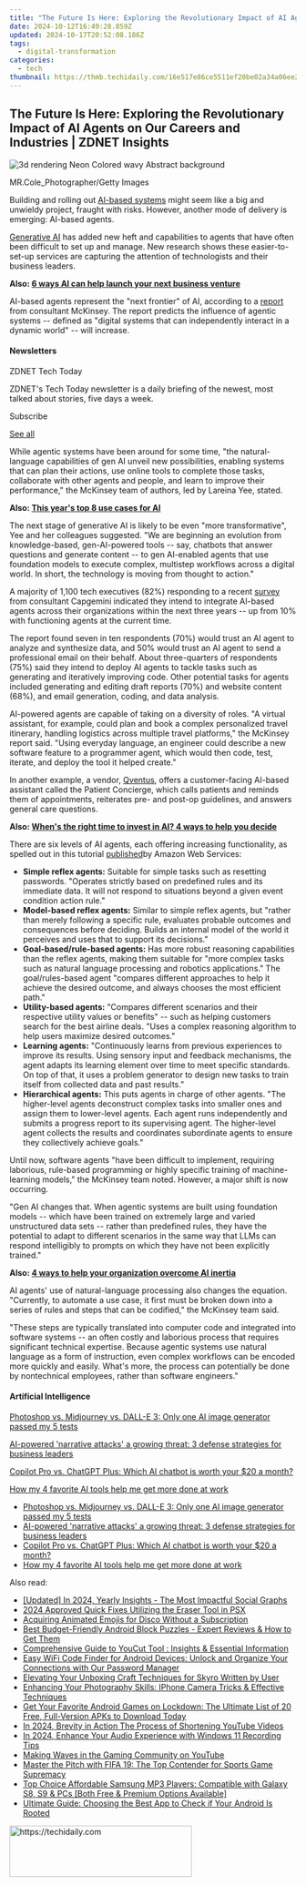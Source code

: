 ```yaml
---
title: "The Future Is Here: Exploring the Revolutionary Impact of AI Agents on Our Careers and Industries | ZDNET Insights"
date: 2024-10-12T16:49:28.859Z
updated: 2024-10-17T20:52:08.186Z
tags:
  - digital-transformation
categories:
  - tech
thumbnail: https://thmb.techidaily.com/16e517e86ce5511ef20be02a34a06ee211f62f0d8653c2cec4d55484854e4b69.jpg
---
```


## The Future Is Here: Exploring the Revolutionary Impact of AI Agents on Our Careers and Industries | ZDNET Insights

![3d rendering Neon Colored wavy Abstract background](https://www.zdnet.com/a/img/resize/f1c8fb94de293d0b7445fac9ff0384f16cf0c7f0/2024/08/07/0a86ed7a-1c76-4187-8d52-3ea08e19589b/gettyimages-1332177666.jpg?auto=webp&width=1280)

MR.Cole\_Photographer/Getty Images

Building and rolling out [AI-based systems](https://www.zdnet.com/article/what-is-ai-heres-everything-you-need-to-know-about-artificial-intelligence/) might seem like a big and unwieldy project, fraught with risks. However, another mode of delivery is emerging: AI-based agents. 

[Generative AI](https://www.zdnet.com/article/what-is-generative-ai-and-why-is-it-so-popular-heres-everything-you-need-to-know/) has added new heft and capabilities to agents that have often been difficult to set up and manage. New research shows these easier-to-set-up services are capturing the attention of technologists and their business leaders.

**Also: [6 ways AI can help launch your next business venture](https://www.zdnet.com/article/6-ways-ai-can-help-launch-your-next-business-venture/)**

AI-based agents represent the "next frontier" of AI, according to a [report](https://www.mckinsey.com/capabilities/mckinsey-digital/our-insights/why-agents-are-the-next-frontier-of-generative-ai) from consultant McKinsey. The report predicts the influence of agentic systems -- defined as "digital systems that can independently interact in a dynamic world" -- will increase.

#### Newsletters

ZDNET Tech Today

ZDNET's Tech Today newsletter is a daily briefing of the newest, most talked about stories, five days a week.

 Subscribe

[See all](https://www.zdnet.com/newsletters/)

While agentic systems have been around for some time, "the natural-language capabilities of gen AI unveil new possibilities, enabling systems that can plan their actions, use online tools to complete those tasks, collaborate with other agents and people, and learn to improve their performance," the McKinsey team of authors, led by Lareina Yee, stated. 

**Also: [This year's top 8 use cases for AI](https://www.zdnet.com/article/this-years-top-8-use-cases-for-ai-and-what-tech-professionals-need-to-support-them/)**

The next stage of generative AI is likely to be even "more transformative", Yee and her colleagues suggested. "We are beginning an evolution from knowledge-based, gen-AI-powered tools -- say, chatbots that answer questions and generate content -- to gen AI-enabled agents that use foundation models to execute complex, multistep workflows across a digital world. In short, the technology is moving from thought to action."

A majority of 1,100 tech executives (82%) responding to a recent [survey](https://www.capgemini.com/insights/research-library/generative-ai-in-organizations-2024/) from consultant Capgemini indicated they intend to integrate AI-based agents across their organizations within the next three years -- up from 10% with functioning agents at the current time. 

The report found seven in ten respondents (70%) would trust an AI agent to analyze and synthesize data, and 50% would trust an AI agent to send a professional email on their behalf. About three-quarters of respondents (75%) said they intend to deploy AI agents to tackle tasks such as generating and iteratively improving code. Other potential tasks for agents included generating and editing draft reports (70%) and website content (68%), and email generation, coding, and data analysis. 

AI-powered agents are capable of taking on a diversity of roles. "A virtual assistant, for example, could plan and book a complex personalized travel itinerary, handling logistics across multiple travel platforms," the McKinsey report said. "Using everyday language, an engineer could describe a new software feature to a programmer agent, which would then code, test, iterate, and deploy the tool it helped create."

In another example, a vendor, [Qventus](https://qventus.com/), offers a customer-facing AI-based assistant called the Patient Concierge, which calls patients and reminds them of appointments, reiterates pre- and post-op guidelines, and answers general care questions.

**Also: [When's the right time to invest in AI? 4 ways to help you decide](https://www.zdnet.com/article/whens-the-right-time-to-invest-in-ai-4-ways-to-help-you-decide/)**

There are six levels of AI agents, each offering increasing functionality, as spelled out in this tutorial [published](https://buy.geni.us/Proxy.ashx?TSID=368250&GR%5FURL=https%3A%2F%2Faws.amazon.com%2Fwhat-is%2Fai-agents%2F%3Ftag%3Dzd-buy-button-20%26ascsubtag%3D%5F%5FCOM%5FCLICK%5FID%5F%5F%7C2567adbc-e144-45b6-8e44-e24599fed82f%7Cdtp&dtb=1)by Amazon Web Services: 

* **Simple reflex agents:** Suitable for simple tasks such as resetting passwords. "Operates strictly based on predefined rules and its immediate data. It will not respond to situations beyond a given event condition action rule."
* **Model-based reflex agents:** Similar to simple reflex agents, but "rather than merely following a specific rule, evaluates probable outcomes and consequences before deciding. Builds an internal model of the world it perceives and uses that to support its decisions."
* **Goal-based/rule-based agents:** Has more robust reasoning capabilities than the reflex agents, making them suitable for "more complex tasks such as natural language processing and robotics applications." The goal/rules-based agent "compares different approaches to help it achieve the desired outcome, and always chooses the most efficient path."
* **Utility-based agents:** "Compares different scenarios and their respective utility values or benefits" -- such as helping customers search for the best airline deals. "Uses a complex reasoning algorithm to help users maximize desired outcomes."
* **Learning agents:** "Continuously learns from previous experiences to improve its results. Using sensory input and feedback mechanisms, the agent adapts its learning element over time to meet specific standards. On top of that, it uses a problem generator to design new tasks to train itself from collected data and past results."
* **Hierarchical agents:** This puts agents in charge of other agents. "The higher-level agents deconstruct complex tasks into smaller ones and assign them to lower-level agents. Each agent runs independently and submits a progress report to its supervising agent. The higher-level agent collects the results and coordinates subordinate agents to ensure they collectively achieve goals."

Until now, software agents "have been difficult to implement, requiring laborious, rule-based programming or highly specific training of machine-learning models," the McKinsey team noted. However, a major shift is now occurring.

"Gen AI changes that. When agentic systems are built using foundation models -- which have been trained on extremely large and varied unstructured data sets -- rather than predefined rules, they have the potential to adapt to different scenarios in the same way that LLMs can respond intelligibly to prompts on which they have not been explicitly trained."

**Also: [4 ways to help your organization overcome AI inertia](https://www.zdnet.com/article/4-ways-to-help-your-organization-overcome-ai-inertia/)**

AI agents' use of natural-language processing also changes the equation. "Currently, to automate a use case, it first must be broken down into a series of rules and steps that can be codified," the McKinsey team said. 

"These steps are typically translated into computer code and integrated into software systems -- an often costly and laborious process that requires significant technical expertise. Because agentic systems use natural language as a form of instruction, even complex workflows can be encoded more quickly and easily. What's more, the process can potentially be done by nontechnical employees, rather than software engineers."

#### Artificial Intelligence

[Photoshop vs. Midjourney vs. DALL-E 3: Only one AI image generator passed my 5 tests](https://www.zdnet.com/article/is-photoshops-new-text-to-image-as-good-as-midjourney-and-dall-e-we-test-it-and-see/ "Photoshop vs. Midjourney vs. DALL-E 3: Only one AI image generator passed my 5 tests")

[AI-powered 'narrative attacks' a growing threat: 3 defense strategies for business leaders](https://www.zdnet.com/article/ai-powered-narrative-attacks-a-growing-threat-3-defense-strategies-for-business-leaders/ "AI-powered 'narrative attacks' a growing threat: 3 defense strategies for business leaders")

[Copilot Pro vs. ChatGPT Plus: Which AI chatbot is worth your $20 a month?](https://www.zdnet.com/article/copilot-pro-vs-chatgpt-plus-which-is-ai-chatbot-is-worth-your-20-a-month/ "Copilot Pro vs. ChatGPT Plus: Which AI chatbot is worth your $20 a month?")

[How my 4 favorite AI tools help me get more done at work](https://www.zdnet.com/article/how-my-4-favorite-ai-tools-help-me-get-more-done-at-work/ "How my 4 favorite AI tools help me get more done at work")

* [Photoshop vs. Midjourney vs. DALL-E 3: Only one AI image generator passed my 5 tests](https://www.zdnet.com/article/is-photoshops-new-text-to-image-as-good-as-midjourney-and-dall-e-we-test-it-and-see/ "Photoshop vs. Midjourney vs. DALL-E 3: Only one AI image generator passed my 5 tests")
* [AI-powered 'narrative attacks' a growing threat: 3 defense strategies for business leaders](https://www.zdnet.com/article/ai-powered-narrative-attacks-a-growing-threat-3-defense-strategies-for-business-leaders/ "AI-powered 'narrative attacks' a growing threat: 3 defense strategies for business leaders")
* [Copilot Pro vs. ChatGPT Plus: Which AI chatbot is worth your $20 a month?](https://www.zdnet.com/article/copilot-pro-vs-chatgpt-plus-which-is-ai-chatbot-is-worth-your-20-a-month/ "Copilot Pro vs. ChatGPT Plus: Which AI chatbot is worth your $20 a month?")
* [How my 4 favorite AI tools help me get more done at work](https://www.zdnet.com/article/how-my-4-favorite-ai-tools-help-me-get-more-done-at-work/ "How my 4 favorite AI tools help me get more done at work")

<ins class="adsbygoogle"
     style="display:block"
     data-ad-format="autorelaxed"
     data-ad-client="ca-pub-7571918770474297"
     data-ad-slot="1223367746"></ins>

<ins class="adsbygoogle"
     style="display:block"
     data-ad-client="ca-pub-7571918770474297"
     data-ad-slot="8358498916"
     data-ad-format="auto"
     data-full-width-responsive="true"></ins>

<span class="atpl-alsoreadstyle">Also read:</span>
<div><ul>
<li><a href="https://youtube-blog.techidaily.com/ed-in-2024-yearly-insights-the-most-impactful-social-graphs/"><u>[Updated] In 2024, Yearly Insights - The Most Impactful Social Graphs</u></a></li>
<li><a href="https://some-skills.techidaily.com/2024-approved-quick-fixes-utilizing-the-eraser-tool-in-psx/"><u>2024 Approved Quick Fixes Utilizing the Eraser Tool in PSX</u></a></li>
<li><a href="https://tiktok-clips.techidaily.com/acquiring-animated-emojis-for-disco-without-a-subscription/"><u>Acquiring Animated Emojis for Disco Without a Subscription</u></a></li>
<li><a href="https://app-tips.techidaily.com/best-budget-friendly-android-block-puzzles-expert-reviews-and-how-to-get-them/"><u>Best Budget-Friendly Android Block Puzzles - Expert Reviews & How to Get Them</u></a></li>
<li><a href="https://app-tips.techidaily.com/comprehensive-guide-to-youcut-tool-insights-and-essential-information/"><u>Comprehensive Guide to YouCut Tool : Insights & Essential Information</u></a></li>
<li><a href="https://app-tips.techidaily.com/easy-wifi-code-finder-for-android-devices-unlock-and-organize-your-connections-with-our-password-manager/"><u>Easy WiFi Code Finder for Android Devices: Unlock and Organize Your Connections with Our Password Manager</u></a></li>
<li><a href="https://extra-information.techidaily.com/elevating-your-unboxing-craft-techniques-for-skyro-written-by-user/"><u>Elevating Your Unboxing Craft Techniques for Skyro Written by User</u></a></li>
<li><a href="https://app-tips.techidaily.com/enhancing-your-photography-skills-iphone-camera-tricks-and-effective-techniques/"><u>Enhancing Your Photography Skills: IPhone Camera Tricks & Effective Techniques</u></a></li>
<li><a href="https://app-tips.techidaily.com/1723620189235-get-your-favorite-android-games-on-lockdown-the-ultimate-list-of-20-free-full-version-apks-to-download-today/"><u>Get Your Favorite Android Games on Lockdown: The Ultimate List of 20 Free, Full-Version APKs to Download Today</u></a></li>
<li><a href="https://youtube-webster.techidaily.com/24-brevity-in-action-the-process-of-shortening-youtube-videos/"><u>In 2024, Brevity in Action The Process of Shortening YouTube Videos</u></a></li>
<li><a href="https://article-helps.techidaily.com/in-2024-enhance-your-audio-experience-with-windows-11-recording-tips/"><u>In 2024, Enhance Your Audio Experience with Windows 11 Recording Tips</u></a></li>
<li><a href="https://youtube-blog.techidaily.com/g-waves-in-the-gaming-community-on-youtube/"><u>Making Waves in the Gaming Community on YouTube</u></a></li>
<li><a href="https://buynow-tips.techidaily.com/master-the-pitch-with-fifa-19-the-top-contender-for-sports-game-supremacy/"><u>Master the Pitch with FIFA 19: The Top Contender for Sports Game Supremacy</u></a></li>
<li><a href="https://app-tips.techidaily.com/top-choice-affordable-samsung-mp3-players-compatible-with-galaxy-s8-s9-and-pcs-both-free-and-premium-options-available/"><u>Top Choice Affordable Samsung MP3 Players: Compatible with Galaxy S8, S9 & PCs [Both Free & Premium Options Available]</u></a></li>
<li><a href="https://app-tips.techidaily.com/ultimate-guide-choosing-the-best-app-to-check-if-your-android-is-rooted/"><u>Ultimate Guide: Choosing the Best App to Check if Your Android Is Rooted</u></a></li>
</ul></div>

<!-- affiliate ads begin -->
<a href="https://aligracehair.sjv.io/c/5597632/2135371/19272" target="_top" id="2135371">
  <img src="//a.impactradius-go.com/display-ad/19272-2135371" border="0" alt="https://techidaily.com" width="320" height="90"/>
</a>
<img height="0" width="0" src="https://aligracehair.sjv.io/i/5597632/2135371/19272" style="position:absolute;visibility:hidden;" border="0" />
<!-- affiliate ads end -->

